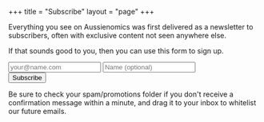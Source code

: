 +++
title = "Subscribe"
layout = "page"
+++

Everything you see on Aussienomics was first delivered as a newsletter to subscribers, often with exclusive content not seen anywhere else. 

If that sounds good to you, then you can use this form to sign up.

<div class="subscribe-form">
<form method="post" action="https://list.aussienomics.com/subscription/form" class="listmonk-form">
<input type="hidden" name="nonce" />
<input type="email" name="email" required placeholder="your@name.com" />
<input type="text" name="name" placeholder="Name (optional)" />
<input checked="true" id="f89c3" type="checkbox" name="l" checked value="f89c33e4-0b72-4f6b-ab3b-22b743f3a53a" checked style="visibility: hidden; margin:0; padding:0;" />
<label for="f89c3" style="visibility: hidden; margin:0; padding:0;" /></label><br/>
<input type="submit" value="Subscribe" />
</form>
</div>

Be sure to check your spam/promotions folder if you don't receive a confirmation message within a minute, and drag it to your inbox to whitelist our future emails.